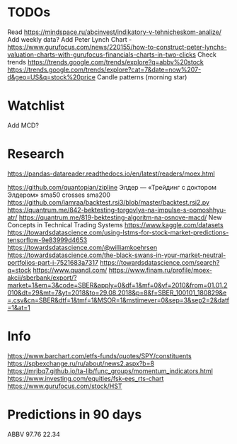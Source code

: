 # TODOs

Read https://mindspace.ru/abcinvest/indikatory-v-tehnicheskom-analize/
Add weekly data?
Add Peter Lynch Chart - https://www.gurufocus.com/news/220155/how-to-construct-peter-lynchs-valuation-charts-with-gurufocus-financials-charts-in-two-clicks
Check trends 
https://trends.google.com/trends/explore?q=abbv%20stock
https://trends.google.com/trends/explore?cat=7&date=now%207-d&geo=US&q=stock%20price
Candle patterns (morning star)

# Watchlist

Add MCD?

# Research

https://pandas-datareader.readthedocs.io/en/latest/readers/moex.html

https://github.com/quantopian/zipline
Элдер — «Трейдинг с доктором Элдером»
sma50 crosses sma200
https://github.com/iamraa/backtest.rsi3/blob/master/backtest.rsi2.py
https://quantrum.me/842-bektesting-torgovlya-na-impulse-s-pomoshhyu-atr/
https://quantrum.me/819-bektesting-algoritm-na-osnove-macd/
New Concepts in Technical Trading Systems
https://www.kaggle.com/datasets
https://towardsdatascience.com/using-lstms-for-stock-market-predictions-tensorflow-9e83999d4653
https://towardsdatascience.com/@williamkoehrsen
https://towardsdatascience.com/the-black-swans-in-your-market-neutral-portfolios-part-i-7521683a7317
https://towardsdatascience.com/search?q=stock
https://www.quandl.com/
https://www.finam.ru/profile/moex-akcii/sberbank/export/?market=1&em=3&code=SBER&apply=0&df=1&mf=0&yf=2010&from=01.01.2010&dt=29&mt=7&yt=2018&to=29.08.2018&p=8&f=SBER_100101_180829&e=.csv&cn=SBER&dtf=1&tmf=1&MSOR=1&mstimever=0&sep=3&sep2=2&datf=1&at=1

# Info

https://www.barchart.com/etfs-funds/quotes/SPY/constituents
https://spbexchange.ru/ru/about/news2.aspx?b=8
https://mrjbq7.github.io/ta-lib/func_groups/momentum_indicators.html
https://www.investing.com/equities/fsk-ees_rts-chart
https://www.gurufocus.com/stock/HST

# Predictions in 90 days

ABBV 97.76 22.34
